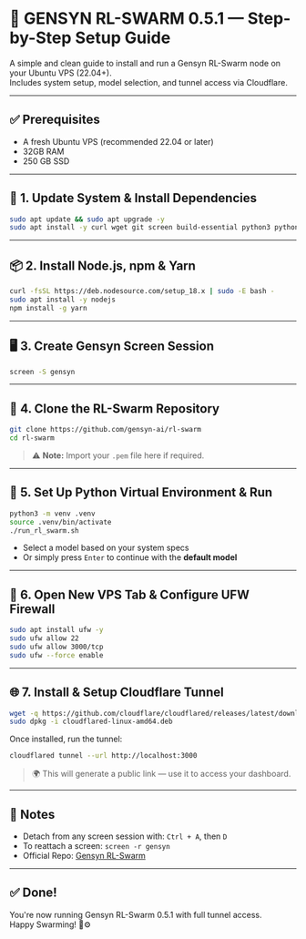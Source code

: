 # 🚀 GENSYN RL-SWARM 0.5.1 — Step-by-Step Setup Guide

A simple and clean guide to install and run a Gensyn RL-Swarm node on your Ubuntu VPS (22.04+).  
Includes system setup, model selection, and tunnel access via Cloudflare.

---

## ✅ Prerequisites

- A fresh Ubuntu VPS (recommended 22.04 or later)
- 32GB RAM
- 250 GB SSD

---

## 🧩 1. Update System & Install Dependencies

```bash
sudo apt update && sudo apt upgrade -y
sudo apt install -y curl wget git screen build-essential python3 python3-pip python3-venv ufw
```

---

## 📦 2. Install Node.js, npm & Yarn

```bash
curl -fsSL https://deb.nodesource.com/setup_18.x | sudo -E bash -
sudo apt install -y nodejs
npm install -g yarn
```

---

## 🖥️ 3. Create Gensyn Screen Session

```bash
screen -S gensyn
```

---

## 🔗 4. Clone the RL-Swarm Repository

```bash
git clone https://github.com/gensyn-ai/rl-swarm
cd rl-swarm
```

> ⚠️ **Note:** Import your `.pem` file here if required.

---

## 🧪 5. Set Up Python Virtual Environment & Run

```bash
python3 -m venv .venv
source .venv/bin/activate
./run_rl_swarm.sh
```

- Select a model based on your system specs  
- Or simply press `Enter` to continue with the **default model**

---

## 🔐 6. Open New VPS Tab & Configure UFW Firewall

```bash
sudo apt install ufw -y
sudo ufw allow 22
sudo ufw allow 3000/tcp
sudo ufw --force enable
```

---

## 🌐 7. Install & Setup Cloudflare Tunnel

```bash
wget -q https://github.com/cloudflare/cloudflared/releases/latest/download/cloudflared-linux-amd64.deb
sudo dpkg -i cloudflared-linux-amd64.deb
```

Once installed, run the tunnel:

```bash
cloudflared tunnel --url http://localhost:3000
```

> 🌍 This will generate a public link — use it to access your dashboard.

---

## 📌 Notes

- Detach from any screen session with: `Ctrl + A`, then `D`
- To reattach a screen: `screen -r gensyn`
- Official Repo: [Gensyn RL-Swarm](https://github.com/gensyn-ai/rl-swarm)

---

## ✅ Done!

You're now running Gensyn RL-Swarm 0.5.1 with full tunnel access.  
Happy Swarming! 🧠⚙️
